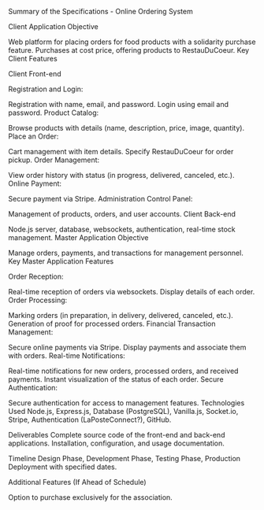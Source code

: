 Summary of the Specifications - Online Ordering System

Client Application Objective

Web platform for placing orders for food products with a solidarity purchase feature.
Purchases at cost price, offering products to RestauDuCoeur.
Key Client Features

Client Front-end

Registration and Login:

Registration with name, email, and password.
Login using email and password.
Product Catalog:

Browse products with details (name, description, price, image, quantity).
Place an Order:

Cart management with item details.
Specify RestauDuCoeur for order pickup.
Order Management:

View order history with status (in progress, delivered, canceled, etc.).
Online Payment:

Secure payment via Stripe.
Administration Control Panel:

Management of products, orders, and user accounts.
Client Back-end

Node.js server, database, websockets, authentication, real-time stock management.
Master Application Objective

Manage orders, payments, and transactions for management personnel.
Key Master Application Features

Order Reception:

Real-time reception of orders via websockets.
Display details of each order.
Order Processing:

Marking orders (in preparation, in delivery, delivered, canceled, etc.).
Generation of proof for processed orders.
Financial Transaction Management:

Secure online payments via Stripe.
Display payments and associate them with orders.
Real-time Notifications:

Real-time notifications for new orders, processed orders, and received payments.
Instant visualization of the status of each order.
Secure Authentication:

Secure authentication for access to management features.
Technologies Used
Node.js, Express.js, Database (PostgreSQL), Vanilla.js, Socket.io, Stripe, Authentication (LaPosteConnect?), GitHub.

Deliverables
Complete source code of the front-end and back-end applications.
Installation, configuration, and usage documentation.

Timeline
Design Phase, Development Phase, Testing Phase, Production Deployment with specified dates.

Additional Features (If Ahead of Schedule)

Option to purchase exclusively for the association.